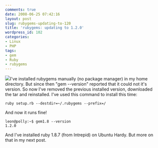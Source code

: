 ```yaml
---
comments: true
date: 2008-06-25 07:42:16
layout: post
slug: rubygems-updating-to-120
title: 'rubygems: updating to 1.2.0'
wordpress_id: 102
categories:
- Linux
- PHP
tags:
- gem
- Ruby
- rubygems
---
```


[![](http://www.vanutsteen.nl/wp-content/uploads/2008/06/rubygems-125x125t.png)](http://www.vanutsteen.nl/wp-content/uploads/2008/06/rubygems-125x125t.png)I've installed rubygems manually (no package manager) in my home directory. But since then "gem --version" reported that it could not it's version. So now I've removed the previous installed version, downloaded the tar and reinstalled. I've used this command to install this time:

```
ruby setup.rb --destdir=~/.rubygems --prefix=/
```

And now it runs fine!

```
leon@polly:~$ gem1.8 --version
1.2.0
```

And I've installed ruby 1.8.7 (from Intrepid) on Ubuntu Hardy. But more on that in my next post.
